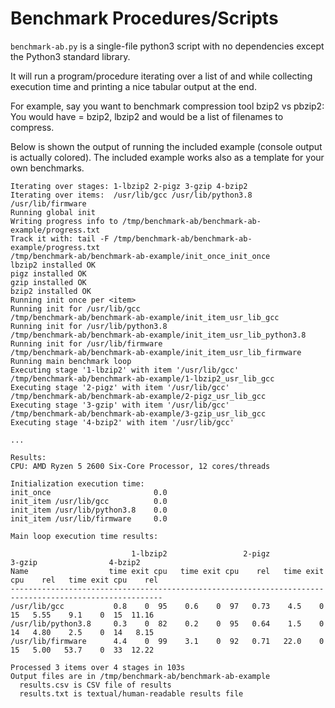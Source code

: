 # Benchmark Procedures/Scripts

`benchmark-ab.py` is a single-file python3 script with no dependencies except
the Python3 standard library.

It will run a program/procedure iterating over a list of <stages> and <items>
while collecting execution time and printing a nice tabular output at the end.

For example, say you want to benchmark compression tool bzip2 vs pbzip2:
You would have <stages> = bzip2, lbzip2 and <items> would be a list
of filenames to compress.

Below is shown the output of running the included example (console output
is actually colored).
The included example works also as a template for your own benchmarks.

```
Iterating over stages: 1-lbzip2 2-pigz 3-gzip 4-bzip2
Iterating over items:  /usr/lib/gcc /usr/lib/python3.8 /usr/lib/firmware
Running global init
Writing progress info to /tmp/benchmark-ab/benchmark-ab-example/progress.txt
Track it with: tail -F /tmp/benchmark-ab/benchmark-ab-example/progress.txt
/tmp/benchmark-ab/benchmark-ab-example/init_once_init_once
lbzip2 installed OK
pigz installed OK
gzip installed OK
bzip2 installed OK
Running init once per <item>
Running init for /usr/lib/gcc
/tmp/benchmark-ab/benchmark-ab-example/init_item_usr_lib_gcc
Running init for /usr/lib/python3.8
/tmp/benchmark-ab/benchmark-ab-example/init_item_usr_lib_python3.8
Running init for /usr/lib/firmware
/tmp/benchmark-ab/benchmark-ab-example/init_item_usr_lib_firmware
Running main benchmark loop
Executing stage '1-lbzip2' with item '/usr/lib/gcc'
/tmp/benchmark-ab/benchmark-ab-example/1-lbzip2_usr_lib_gcc
Executing stage '2-pigz' with item '/usr/lib/gcc'
/tmp/benchmark-ab/benchmark-ab-example/2-pigz_usr_lib_gcc
Executing stage '3-gzip' with item '/usr/lib/gcc'
/tmp/benchmark-ab/benchmark-ab-example/3-gzip_usr_lib_gcc
Executing stage '4-bzip2' with item '/usr/lib/gcc'

...

Results:
CPU: AMD Ryzen 5 2600 Six-Core Processor, 12 cores/threads

Initialization execution time:
init_once                       0.0
init_item /usr/lib/gcc          0.0
init_item /usr/lib/python3.8    0.0
init_item /usr/lib/firmware     0.0

Main loop execution time results:

                           1-lbzip2                 2-pigz                 3-gzip                4-bzip2
Name                  time exit cpu   time exit cpu    rel   time exit cpu    rel   time exit cpu    rel
--------------------------------------------------------------------------------------------------------
/usr/lib/gcc           0.8    0  95    0.6    0  97   0.73    4.5    0  15   5.55    9.1    0  15  11.16
/usr/lib/python3.8     0.3    0  82    0.2    0  95   0.64    1.5    0  14   4.80    2.5    0  14   8.15
/usr/lib/firmware      4.4    0  99    3.1    0  92   0.71   22.0    0  15   5.00   53.7    0  33  12.22

Processed 3 items over 4 stages in 103s
Output files are in /tmp/benchmark-ab/benchmark-ab-example
  results.csv is CSV file of results
  results.txt is textual/human-readable results file
```
